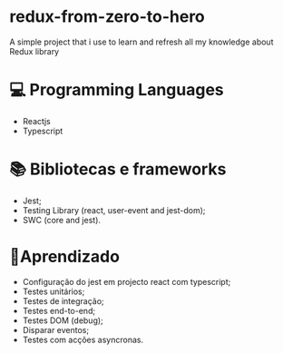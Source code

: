 # redux-from-zero-to-hero

A simple project that i use to learn and refresh all my knowledge about Redux library

# 💻 Programming Languages

- Reactjs
- Typescript

# 📚 Bibliotecas e frameworks

- Jest;
- Testing Library (react, user-event and jest-dom);
- SWC (core and jest).

# 🧠Aprendizado

- Configuração do jest em projecto react com typescript;
- Testes unitários;
- Testes de integração;
- Testes end-to-end;
- Testes DOM (debug);
- Disparar eventos;
- Testes com acções asyncronas.
